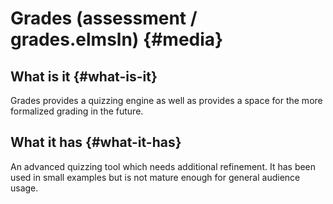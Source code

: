 # Grades \(assessment / grades.elmsln\) {#media}

## What is it {#what-is-it}

Grades provides a quizzing engine as well as provides a space for the more formalized grading in the future.

## What it has {#what-it-has}

An advanced quizzing tool which needs additional refinement. It has been used in small examples but is not mature enough for general audience usage.

